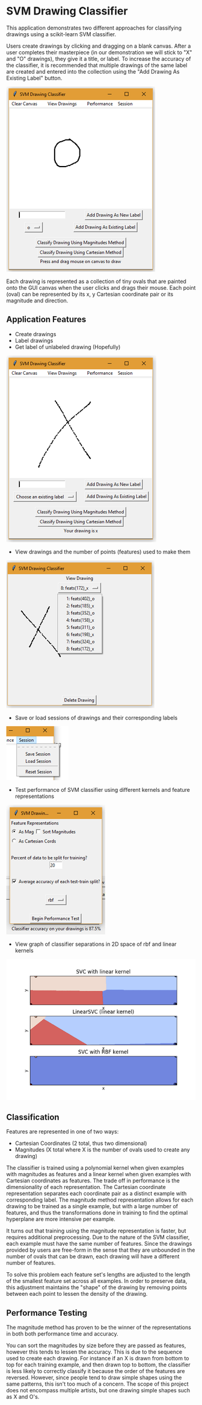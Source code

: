 # SVM Drawing Classifier

This application demonstrates two different approaches for classifying drawings using a scikit-learn SVM classifier.

Users create drawings by clicking and dragging on a blank canvas. After a user completes their masterpiece (in our demonstration 
we will stick to "X" and "O" drawings), they give it a title, or label. To increase the accuracy of the classifier, it is
recommended that multiple drawings of the same label are created and entered into the collection using the "Add Drawing As Existing Label"
button.

![alt text](./documentation/images/demo_add_o.PNG "Add o as existing")

Each drawing is represented as a collection of tiny ovals that are painted onto the GUI canvas when the user clicks and drags 
their mouse. Each point (oval) can be represented by its x, y Cartesian coordinate pair or its magnitude and direction.

## Application Features

- Create drawings
- Label drawings
- Get label of unlabeled drawing (Hopefully) 

![alt text](./documentation/images/demo_1_classify_x.PNG "X Drawing Classified as X")
- View drawings and the number of points (features) used to make them

![alt text](./documentation/images/demo_view_drawing.PNG "View Drawings")
- Save or load sessions of drawings and their corresponding labels

![alt text](./documentation/images/demo_session_options.PNG "Session Options")
- Test performance of SVM classifier using different kernels and feature representations

![alt text](./documentation/images/demo_rbf_kernal.PNG "RBF Kernel Accuracy Test")
- View graph of classifier separations in 2D space of rbf and linear kernels

![alt text](./documentation/images/four_corners_four_classes_plot.png "Separation Plot of Four Different Labels")


## Classification

Features are represented in one of two ways:

- Cartesian Coordinates (2 total, thus two dimensional) 
- Magnitudes (X total where X is the number of ovals used to create any drawing)

The classifier is trained using a polynomial kernel when given examples with magnitudes as features 
and a linear kernel when given examples with Cartesian coordinates as features. The trade off in performance is the dimensionality of 
each representation. The Cartesian coordinate representation separates each coordinate pair as a distinct example with corresponding label.
The magnitude method representation allows for each drawing to be trained as a single example, but with a large number of features, and thus
the transformations done in training to find the optimal hyperplane are more intensive per example. 

It turns out that training using the magnitude representation is faster, but requires additional preprocessing. Due to the
nature of the SVM classifier, each example must have the same number of features. Since the drawings provided by users are free-form 
in the sense that they are unbounded in the number of ovals that can be drawn, each drawing will have a different number of features. 

To solve this problem each feature set's lengths are adjusted to the length of the smallest feature set across all examples. In order
to preserve data, this adjustment maintains the "shape" of the drawing by removing points between each point to lessen the density of the 
drawing.

## Performance Testing

The magnitude method has proven to be the winner of the representations in both both performance time and accuracy. 

You can sort the magnitudes by size before they are passed as features, however this tends to lessen the accuracy. This is due
to the sequence used to create each drawing. For instance if an X is drawn from bottom to top for each training example, and 
then drawn top to bottom, the classifier is less likely to correctly classify it because the order of the features are reversed.
However, since people tend to draw simple shapes using the same patterns, this isn't too much of a concern. The scope of this 
project does not encompass multiple artists, but one drawing simple shapes such as X and O's. 